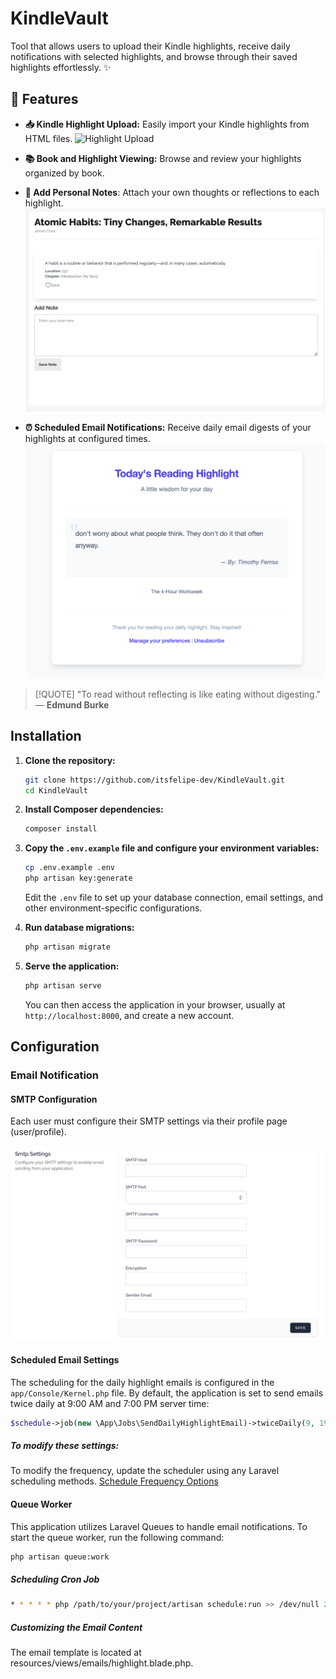 # KindleVault
Tool that allows users to upload their Kindle highlights, receive daily notifications with selected highlights, and browse through their saved highlights effortlessly. ✨



## 🚀 Features

* **📥 Kindle Highlight Upload:** Easily import your Kindle highlights from HTML files.
![Highlight Upload](https://github.com/itsfelipe-dev/kindleVault/blob/master/docs/assets/highlight_upload.png?raw=true)

* **📚 Book and Highlight Viewing:** Browse and review your highlights organized by book.
* **📝 Add Personal Notes**: Attach your own thoughts or reflections to each highlight.
![Highlight View](https://github.com/itsfelipe-dev/kindleVault/blob/master/docs/assets/view_highlight.png?raw=true)

* **⏰ Scheduled Email Notifications:** Receive daily email digests of your highlights at configured times.  
![Email Notifications](https://github.com/itsfelipe-dev/kindleVault/blob/master/docs/assets/email_notification.png?raw=true)

> [!QUOTE]
> "To read without reflecting is like eating without digesting."
— **Edmund Burke**

## Installation

1.  **Clone the repository:**

    ```bash
    git clone https://github.com/itsfelipe-dev/KindleVault.git
    cd KindleVault
    ```

2.  **Install Composer dependencies:**

    ```bash
    composer install
    ```

3.  **Copy the `.env.example` file and configure your environment variables:**

    ```bash
    cp .env.example .env
    php artisan key:generate
    ```

    Edit the `.env` file to set up your database connection, email settings, and other environment-specific configurations.

4.  **Run database migrations:**

    ```bash
    php artisan migrate
    ```

5.  **Serve the application:**

    ```bash
    php artisan serve
    ```

    You can then access the application in your browser, usually at `http://localhost:8000`, and create a new account.


## Configuration
### Email Notification 
#### SMTP Configuration
Each user must configure their SMTP settings via their profile page (user/profile).

![SMTP Settings](https://github.com/itsfelipe-dev/kindleVault/blob/master/docs/assets/smtp_settings.png?raw=true)

#### Scheduled Email Settings

The scheduling for the daily highlight emails is configured in the `app/Console/Kernel.php` file. By default, the application is set to send emails twice daily at 9:00 AM and 7:00 PM server time:

```php
$schedule->job(new \App\Jobs\SendDailyHighlightEmail)->twiceDaily(9, 19);
```

##### To modify these settings:
To modify the frequency, update the scheduler using any Laravel scheduling methods.
[Schedule Frequency Options](https://laravel.com/docs/11.x/scheduling#schedule-frequency-options)
#### Queue Worker

This application utilizes Laravel Queues to handle email notifications. To start the queue worker, run the following command:

```bash
php artisan queue:work
```

##### Scheduling Cron Job
```bash
* * * * * php /path/to/your/project/artisan schedule:run >> /dev/null 2>&1
```
##### Customizing the Email Content
The email template is located at resources/views/emails/highlight.blade.php.

